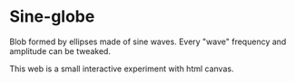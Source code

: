 # Sine-globe
Blob formed by ellipses made of sine waves. Every "wave" frequency and amplitude can be tweaked.

This web is a small interactive experiment with html canvas.
